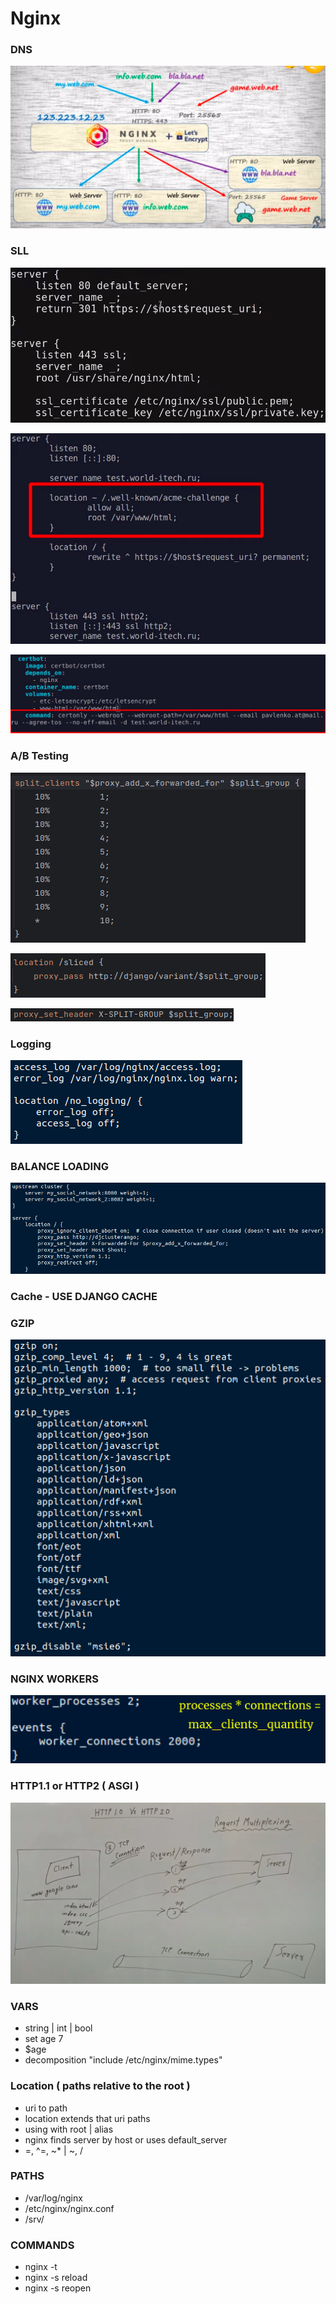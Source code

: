 # Nginx

### DNS

![ssl_connect](images/dns_explanation.png)

### SLL

![ssl_connect](images/ssl_connect.png)

![ssl_connect_2](images/ssl_connect_2.png)

![certbot](images/certbot.png)

### A/B Testing

![ab_testing](images/ab_testing.png)

![ab_testing_2](images/ab_testing_2.png)

![ab_testing_3](images/ab_testing_3.png)

### Logging

![logging](images/logging.png)

### BALANCE LOADING

![cluster](images/cluster.png)

### Cache - USE DJANGO CACHE

### GZIP

![gzip](images/gzip.png)

### NGINX WORKERS

![workers](images/workers.png)

### HTTP1.1 or HTTP2 ( ASGI )

![workers](images/http1_http2.png)

### VARS

* string | int | bool
* set age 7
* $age
* decomposition "include /etc/nginx/mime.types"

### Location ( paths relative to the root )

* uri to path 
* location extends that uri paths
* using with root | alias
* nginx finds server by host or uses default_server
* =, ^=, ~* | ~, /

### PATHS

* /var/log/nginx
* /etc/nginx/nginx.conf
* /srv/

### COMMANDS 

* nginx -t 
* nginx -s reload
* nginx -s reopen